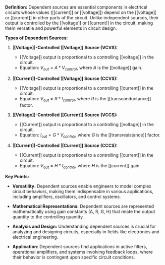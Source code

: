 **Definition:** Dependent sources are essential components in electrical circuits whose values ([[current]] or [[voltage]]) depend on the [[voltage]] or [[current]] in other parts of the circuit. Unlike independent sources, their output is controlled by the [[voltage]] or [[current]] in the circuit, making them versatile and powerful elements in circuit design.

**Types of Dependent Sources:**

1. **[[Voltage]]-Controlled [[Voltage]] Source (VCVS):**
    
    - [[Voltage]] output is proportional to a controlling [[voltage]] in the circuit.
    - Equation: $V_{out}=A*V_{control}$, where $A$ is the [[voltage]] gain.
2. **[[Current]]-Controlled [[Voltage]] Source (CCVS):**
    
    - [[Voltage]] output is proportional to a controlling [[current]] in the circuit.
    - Equation: $V_{out}=R*I_{control}$​, where $R$ is the [[transconductance]] factor.
3. **[[Voltage]]-Controlled [[Current]] Source (VCCS):**
    
    - [[Current]] output is proportional to a controlling [[voltage]] in the circuit.
    - Equation: $I_{out}=G*V_{control}$​, where $G$ is the [[transresistance]] factor.
4. **[[Current]]-Controlled [[Current]] Source (CCCS):**
    
    - [[Current]] output is proportional to a controlling [[current]] in the circuit.
    - Equation: $V_{out}=H*I_{control}$​, where $H$ is the [[current]] gain.

**Key Points:**

- **Versatility:** Dependent sources enable engineers to model complex circuit behaviors, making them indispensable in various applications, including amplifiers, oscillators, and control systems.
    
- **Mathematical Representations:** Dependent sources are represented mathematically using gain constants (A, R, G, H) that relate the output quantity to the controlling quantity.
    
- **Analysis and Design:** Understanding dependent sources is crucial for analyzing and designing circuits, especially in fields like electronics and electrical engineering.
    
- **Application:** Dependent sources find applications in active filters, operational amplifiers, and systems involving feedback loops, where their behavior is contingent upon specific circuit conditions.
